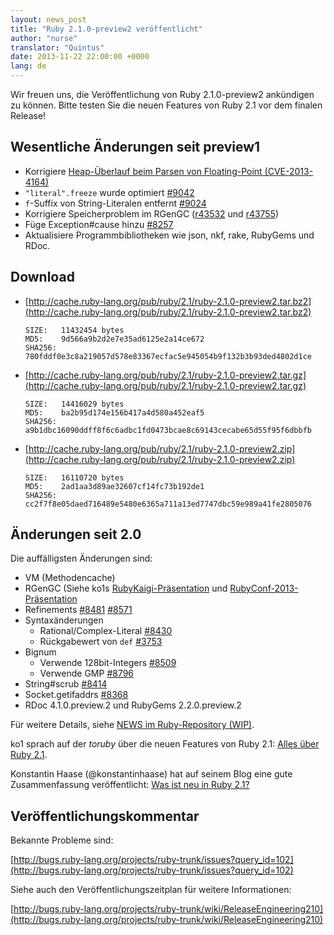```yaml
---
layout: news_post
title: "Ruby 2.1.0-preview2 veröffentlicht"
author: "nurse"
translator: "Quintus"
date: 2013-11-22 22:00:00 +0000
lang: de
---
```


Wir freuen uns, die Veröffentlichung von Ruby 2.1.0-preview2
ankündigen zu können. Bitte testen Sie die neuen Features von Ruby 2.1
vor dem finalen Release!

## Wesentliche Änderungen seit preview1

* Korrigiere [Heap-Überlauf beim Parsen von Floating-Point (CVE-2013-4164)](https://www.ruby-lang.org/de/news/2013/11/22/heap-overflow-in-floating-point-parsing-cve-2013-4164/)
* `"literal".freeze` wurde optimiert [#9042](https://bugs.ruby-lang.org/issues/9042)
* `f`-Suffix von String-Literalen entfernt [#9024](https://bugs.ruby-lang.org/issues/9042)
* Korrigiere Speicherproblem im RGenGC ([r43532](http://svn.ruby-lang.org/cgi-bin/viewvc.cgi?view=rev&revision=43532) und [r43755](http://svn.ruby-lang.org/cgi-bin/viewvc.cgi?view=rev&revision=43755))
* Füge Exception#cause hinzu [#8257](https://bugs.ruby-lang.org/issues/8257)
* Aktualisiere Programmbibliotheken wie json, nkf, rake, RubyGems und RDoc.

## Download

* [http://cache.ruby-lang.org/pub/ruby/2.1/ruby-2.1.0-preview2.tar.bz2](http://cache.ruby-lang.org/pub/ruby/2.1/ruby-2.1.0-preview2.tar.bz2)

      SIZE:   11432454 bytes
      MD5:    9d566a9b2d2e7e35ad6125e2a14ce672
      SHA256: 780fddf0e3c8a219057d578e83367ecfac5e945054b9f132b3b93ded4802d1ce

* [http://cache.ruby-lang.org/pub/ruby/2.1/ruby-2.1.0-preview2.tar.gz](http://cache.ruby-lang.org/pub/ruby/2.1/ruby-2.1.0-preview2.tar.gz)

      SIZE:   14416029 bytes
      MD5:    ba2b95d174e156b417a4d580a452eaf5
      SHA256: a9b1dbc16090ddff8f6c6adbc1fd0473bcae8c69143cecabe65d55f95f6dbbfb

* [http://cache.ruby-lang.org/pub/ruby/2.1/ruby-2.1.0-preview2.zip](http://cache.ruby-lang.org/pub/ruby/2.1/ruby-2.1.0-preview2.zip)

      SIZE:   16110720 bytes
      MD5:    2ad1aa3d89ae32607cf14fc73b192de1
      SHA256: cc2f7f8e05daed716489e5480e6365a711a13ed7747dbc59e989a41fe2805076

## Änderungen seit 2.0

Die auffälligsten Änderungen sind:

* VM (Methodencache)
* RGenGC (Siehe ko1s
  [RubyKaigi-Präsentation](http://rubykaigi.org/2013/talk/S73) und
  [RubyConf-2013-Präsentation](http://www.atdot.net/~ko1/activities/rubyconf2013-ko1_pub.pdf)
* Refinements [#8481](https://bugs.ruby-lang.org/issues/8481) [#8571](https://bugs.ruby-lang.org/issues/8571)
* Syntaxänderungen
  * Rational/Complex-Literal
    [#8430](https://bugs.ruby-lang.org/issues/8430)
  * Rückgabewert von `def` [#3753](https://bugs.ruby-lang.org/issues/3753)
* Bignum
  * Verwende 128bit-Integers [#8509](https://bugs.ruby-lang.org/issues/8509)
  * Verwende GMP [#8796](https://bugs.ruby-lang.org/issues/8796)
* String#scrub [#8414](https://bugs.ruby-lang.org/issues/8414)
* Socket.getifaddrs [#8368](https://bugs.ruby-lang.org/issues/8368)
* RDoc 4.1.0.preview.2 und RubyGems 2.2.0.preview.2


Für weitere Details, siehe [NEWS im Ruby-Repository (WIP)](https://github.com/ruby/ruby/blob/v2_1_0_preview2/NEWS).

ko1 sprach auf der _toruby_ über die neuen Features von Ruby 2.1:
[Alles über Ruby 2.1](http://www.atdot.net/~ko1/activities/toruby05-ko1.pdf).

Konstantin Haase (@konstantinhaase) hat auf seinem Blog eine gute
Zusammenfassung veröffentlicht: [Was ist neu in Ruby 2.1?](http://rkh.im/ruby-2.1)

## Veröffentlichungskommentar

Bekannte Probleme sind:

[http://bugs.ruby-lang.org/projects/ruby-trunk/issues?query_id=102](http://bugs.ruby-lang.org/projects/ruby-trunk/issues?query_id=102)

Siehe auch den Veröffentlichungszeitplan für weitere Informationen:

[http://bugs.ruby-lang.org/projects/ruby-trunk/wiki/ReleaseEngineering210](http://bugs.ruby-lang.org/projects/ruby-trunk/wiki/ReleaseEngineering210)
